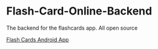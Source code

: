 # Flash-Card-Online-Backend
The backend for the flashcards app. All open source

[Flash Cards Android App](https://github.com/Kevin-B47/Flash-Cards-Online)
